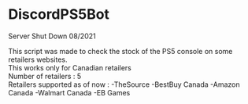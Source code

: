 # DiscordPS5Bot
 
Server Shut Down 08/2021

This script was made to check the stock of the PS5 console on some retailers websites.                  
This works only for Canadian retailers                                                                 
Number of retailers : 5                                                                                 
Retailers supported as of now : 
-TheSource
-BestBuy Canada
-Amazon Canada
-Walmart Canada
-EB Games 
